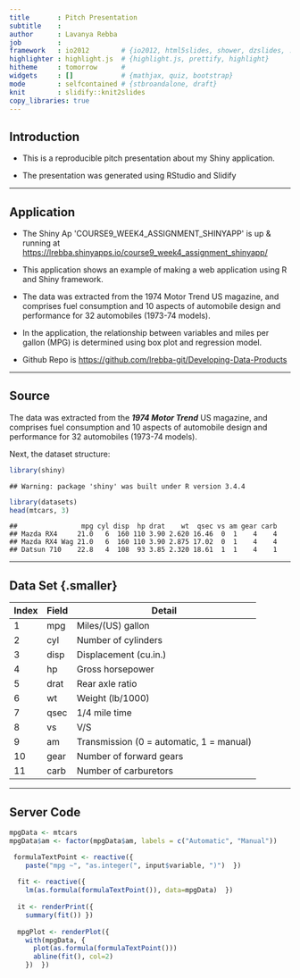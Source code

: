 ```yaml
---
title       : Pitch Presentation
subtitle    : 
author      : Lavanya Rebba
job         : 
framework   : io2012        # {io2012, html5slides, shower, dzslides, ...}
highlighter : highlight.js  # {highlight.js, prettify, highlight}
hitheme     : tomorrow      # 
widgets     : []            # {mathjax, quiz, bootstrap}
mode        : selfcontained # {stbroandalone, draft}
knit        : slidify::knit2slides
copy_libraries: true
---
```


## Introduction

 - This is a reproducible pitch presentation about my Shiny application.

 - The presentation was generated using RStudio and Slidify

---

## Application

 - The Shiny Ap 'COURSE9_WEEK4_ASSIGNMENT_SHINYAPP' is up & running at https://lrebba.shinyapps.io/course9_week4_assignment_shinyapp/
 
 - This application shows an example of making a web application
 using R and Shiny framework.
 
 - The data was extracted from the 1974 Motor Trend US magazine, and comprises 
 fuel consumption and 10 aspects of automobile design and performance
 for 32 automobiles (1973-74 models).
 
 - In the application, the relationship between variables and
 miles per gallon (MPG) is determined using box plot and regression model.
 
 - Github Repo is https://github.com/lrebba-git/Developing-Data-Products

---

## Source

The data was extracted from the ***1974 Motor Trend*** US magazine, 
and comprises fuel consumption and 10 aspects of automobile design
and performance for 32 automobiles (1973-74 models).

Next, the dataset structure: 

```r
library(shiny)
```

```
## Warning: package 'shiny' was built under R version 3.4.4
```

```r
library(datasets)
head(mtcars, 3)
```

```
##                mpg cyl disp  hp drat    wt  qsec vs am gear carb
## Mazda RX4     21.0   6  160 110 3.90 2.620 16.46  0  1    4    4
## Mazda RX4 Wag 21.0   6  160 110 3.90 2.875 17.02  0  1    4    4
## Datsun 710    22.8   4  108  93 3.85 2.320 18.61  1  1    4    1
```

---

## Data Set {.smaller}

| Index | Field | Detail |
------- | ----- | ------ |
| 1     | mpg   | Miles/(US) gallon |
| 2     | cyl   | Number of cylinders |
| 3     | disp  | Displacement (cu.in.) |
| 4	    | hp    | Gross horsepower |
| 5	    | drat  | Rear axle ratio |
| 6     | wt    | Weight (lb/1000) |
| 7	    | qsec  | 1/4 mile time |
| 8	    | vs    | V/S |
| 9	    | am    | Transmission (0 = automatic, 1 = manual) |
| 10    | gear  | Number of forward gears |
| 11    | carb  | Number of carburetors |

---

## Server Code


```r
mpgData <- mtcars
mpgData$am <- factor(mpgData$am, labels = c("Automatic", "Manual"))

 formulaTextPoint <- reactive({
    paste("mpg ~", "as.integer(", input$variable, ")")  })
  
  fit <- reactive({
    lm(as.formula(formulaTextPoint()), data=mpgData)  })
  
  it <- renderPrint({
    summary(fit()) })
  
  mpgPlot <- renderPlot({
    with(mpgData, {
      plot(as.formula(formulaTextPoint()))
      abline(fit(), col=2)
    })  })
```





